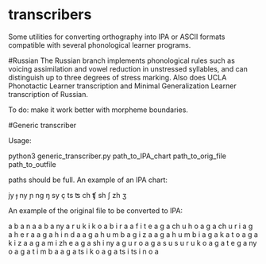 # transcribers
Some utilities for converting orthography into IPA or ASCII formats compatible with several phonological learner programs. 


#Russian
The Russian branch implements phonological rules such as voicing assimilation and vowel reduction in unstressed syllables, and can distinguish up to three degrees of stress marking. Also does UCLA Phonotactic Learner transcription and Minimal Generalization Learner transcription of Russian.

To do: make it work better with morpheme boundaries.

#Generic transcriber

Usage:

python3 generic_transcriber.py path_to_IPA_chart path_to_orig_file path_to_outfile

paths should be full. An example of an IPA chart:



jy	ɟ
ny	ɲ
ng	ŋ
sy	ç
ts	ʦ
ch	ʧ
sh	ʃ
zh	ʒ


An example of the original file to be converted to IPA:




a b a n a
a b a ny a r u k i k o
a b i r a
a f i t e
a g a ch u h o
a g a ch u r i
a g a h e r a
a g a h i n d a
a g a h u m b a g i z a
a g a h u m b i
a g a k a t o
a g a k i z a
a g a m i zh e
a g a sh i ny a g u r o
a g a s u s u r u k o
a g a t e g a ny o
a g a t i m b a
a g a ts i k o
a g a ts i ts i n o
a
